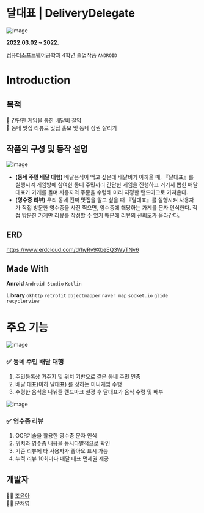 # 달대표 | DeliveryDelegate   


![image](https://user-images.githubusercontent.com/50348197/166867011-c2e0d157-c44a-494a-be98-eed7be41556a.png)
  
**2022.03.02 ~ 2022.**

컴퓨터소프트웨어공학과 4학년 졸업작품 `ANDROID`



# Introduction
## 목적
📌 간단한 게임을 통한 배달비 절약  
📌 동네 맛집 리뷰로 맛집 홍보 및 동네 상권 살리기

## 작품의 구성 및 동작 설명
![image](https://user-images.githubusercontent.com/50348197/193555157-ccbfcfd3-9bb5-4585-a241-a1dd0c51f256.png)

* **(동네 주민 배달 대행)** 배달음식이 먹고 싶은데 배달비가 아까울 때, 『달대표』를 실행시켜 게임방에 참여한 동네 주민끼리 간단한 게임을 진행하고 거기서 뽑힌 배달 대표가 가게를 돌며 사용자의 주문을 수령해 미리 지정한 랜드마크로 가져온다.   
* **(영수증 리뷰)** 우리 동네 진짜 맛집을 알고 싶을 때 『달대표』를 실행시켜 사용자가 직접 방문한 영수증을 사진 찍으면, 영수증에 해당하는 가게를 문자 인식한다. 직접 방문한 가게만 리뷰를 작성할 수 있기 때문에 리뷰의 신뢰도가 올라간다. 

## ERD
https://www.erdcloud.com/d/hyRv9XbeEQ3WyTNv6

## Made With
**Anroid**
 `Android Studio` `Kotlin`
 
**Library**
 `okhttp` `retrofit` `objectmapper` `naver map` `socket.io`
 `glide` `recyclerview`
 


  
# 주요 기능
![image](https://user-images.githubusercontent.com/50348197/193554204-6ccd4514-5792-4dc7-9b33-dbcaa651934f.png)


### **✅ 동네 주민 배달 대행**
1. 주민등록상 거주지 및 위치 기반으로 같은 동네 주민 인증
2. 배달 대표(이하 달대표) 를 정하는 미니게임 수행
3. 수령한 음식을 나눠줄 랜드마크 설정 후 달대표가 음식 수령 및 배부
   
   
![image](https://user-images.githubusercontent.com/50348197/193554630-e56aea4f-79de-40be-8c38-03db9e27f471.png)  
### **✅ 영수증 리뷰** 
1. OCR기술을 활용한 영수증 문자 인식  
2. 위치와 영수증 내용을 동시다발적으로 확인  
3. 기존 리뷰에 타 사용자가 좋아요 표시 가능  
4. 누적 리뷰 10회마다 배달 대표 면제권 제공  


## 개발자
👩‍💻 [조윤아](https://github.com/whdbsdk1115)   
👩‍💻 [문채영](https://github.com/Chae0-99)


